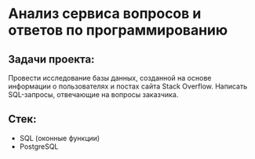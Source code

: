 # Анализ сервиса вопросов и ответов по программированию

## Задачи проекта:
Провести исследование базы данных, созданной на основе информации о пользователях и постах сайта Stack Overflow. Написать SQL-запросы, отвечающие на вопросы заказчика.

## Стек:
 - SQL (оконные функции)
 - PostgreSQL
